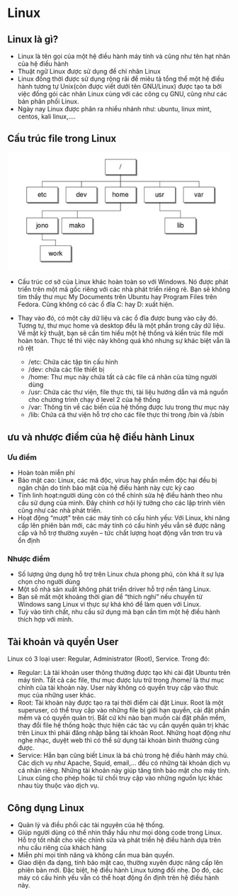 # Linux
## Linux là gì?
- Linux là tên gọi của một hệ điều hành máy tính và cũng như tên hạt nhân của hệ điều hành 
- Thuật ngữ Linux được sử dụng để chỉ nhân Linux 
- Linux đồng thời được sử dụng rộng rãi để miêu tả tổng thể một hệ điều hành tương tự Unix(còn được viết dưới tên GNU/Linux) được tạo ta bởi việc đống gói các nhân Linux cùng với các công cụ GNU, cũng như các bản phân phối Linux.
- Ngày nay Linux được phân ra nhiều nhánh như: ubuntu, linux mint, centos, kali linux,....
## Cấu trúc file trong Linux

![](/Linux/image/32.png)

- Cấu trúc cơ sở của Linux khác hoàn toàn so với Windows. Nó được phát triển trên một mã gốc riêng với các nhà phát triển riêng rẽ. Bạn sẽ không tìm thấy thư mục My Documents trên Ubuntu hay Program Files trên Fedora. Cũng không có các ổ đĩa C: hay D: xuất hiện.
- Thay vào đó, có một cây dữ liệu và các ổ đĩa được bung vào cây đó. Tương tự, thư mục home và desktop đều là một phần trong cây dữ liệu. Về mặt kỹ thuật, bạn sẽ cần tìm hiểu một hệ thống và kiến trúc file mới hoàn toàn. Thực tế thì việc này không quá khó nhưng sự khác biệt vẫn là rõ rệt

  - /etc: Chứa các tập tin cấu hình
  - /dev: chứa các file thiết bị
  - /home: Thư mục này chứa tất cả các file cá nhân của từng người dùng
  - /usr: Chứa các thư viện, file thực thi, tài liệu hướng dẫn và mã nguồn cho chương trình chạy ở level 2 của hệ thống
  - /var: Thông tin về các biến của hệ thống được lưu trong thư mục này 
  - /lib: Chứa cá thư viện hỗ trợ cho các file thực thi trong /bin và /sbin

## ưu và nhược điểm của hệ điều hành Linux
### Ưu điểm
- Hoàn toàn miễn phí
- Bảo mật cao: Linux, các mã độc, virus hay phần mềm độc hại đều bị ngăn chặn do tính bảo mật của hệ điều hành này cực kỳ cao
- Tính linh hoạt:người dùng còn có thể chỉnh sửa hệ điều hành theo nhu cầu sử dụng của mình. Đây chính cơ hội lý tưởng cho các lập trình viên cũng như các nhà phát triển.
- Hoạt động “mượt” trên các máy tính có cấu hình yếu: Với Linux, khi nâng cấp lên phiên bản mới, các máy tính có cấu hình yếu vẫn sẽ được nâng cấp và hỗ trợ thường xuyên – tức chất lượng hoạt động vẫn trơn tru và ổn định
### Nhược điểm
- Số lượng ứng dụng hỗ trợ trên Linux chưa phong phú, còn khá ít sự lựa chọn cho người dùng
- Một số nhà sản xuất không phát triển driver hỗ trợ nền tảng Linux.
- Bạn sẽ mất một khoảng thời gian để “thích nghi” nếu chuyển từ Windows sang Linux vì thực sự khá khó để làm quen với Linux.
- Tuỳ vào tính chất, nhu cầu sử dụng mà bạn cần tìm một hệ điều hành thích hợp với mình.

## Tài khoản và quyền User
Linux có 3 loại user: Regular, Administrator (Root), Service. Trong đó:
- Regular: Là tài khoản user thông thường được tạo khi cài đặt Ubuntu trên máy tính. Tất cả các file, thư mục được lưu trữ trong /home/ là thư mục chính của tài khoản này. User này không có quyền truy cập vào thưc mục của những user khác.
- Root: Tài khoản này được tạo ra tại thời điểm cài đặt Linux. Root là một superuser, có thể truy cập vào những file bị giới hạn quyền, cài đặt phần mềm và có quyền quản trị. Bất cứ khi nào bạn muốn cài đặt phần mềm, thay đổi file hệ thống hoặc thực hiện các tác vụ cần quyền quản trị khác trên Linux thì phải đăng nhập bằng tài khoản Root. Những hoạt động như nghe nhạc, duyệt web thì có thể sử dụng tài khoản bình thường cũng được.
- Service: Hẳn bạn cũng biết Linux là bá chủ trong hệ điều hành máy chủ. Các dịch vụ như Apache, Squid, email,... đều có những tài khoản dịch vụ cá nhân riêng. Những tài khoản này giúp tăng tính bảo mật cho máy tính. Linux cũng cho phép hoặc từ chối truy cập vào những nguồn lực khác nhau tùy thuộc vào dịch vụ.
## Công dụng Linux
- Quản lý và điều phối các tài nguyên của hệ thống.
- Giúp người dùng có thể nhìn thấy hầu như mọi dòng code trong Linux. Hỗ trợ tốt nhất cho việc chỉnh sửa và phát triển hệ điều hành dựa trên nhu cầu riêng của khách hàng
- Miễn phí mọi tính năng và không cần mua bản quyền.
- Giao diện đa dạng, tính bảo mật cao, thường xuyên được nâng cấp lên phiên bản mới.
Đặc biệt, hệ điều hành Linux tương đối nhẹ. Do đó, các máy có cấu hình yếu vẫn có thể hoạt động ổn định trên hệ điều hành này.




